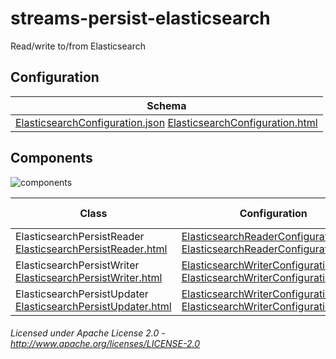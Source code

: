 streams-persist-elasticsearch
=====================

Read/write to/from Elasticsearch

## Configuration

| Schema |
|--------|
| [ElasticsearchConfiguration.json](org/apache/streams/elasticsearch/ElasticsearchConfiguration.json "ElasticsearchConfiguration.json") [ElasticsearchConfiguration.html](apidocs/org/apache/streams/elasticsearch/ElasticsearchConfiguration.html "javadoc") |

## Components

![components](components.dot.svg "Components")

| Class | Configuration | Example Configuration(s) |
|-------|---------------|--------------------------|
| ElasticsearchPersistReader [ElasticsearchPersistReader.html](apidocs/org/apache/streams/elasticsearch/ElasticsearchPersistReader.html "javadoc") | [ElasticsearchReaderConfiguration.json](org/apache/streams/elasticsearch/ElasticsearchReaderConfiguration.json "ElasticsearchReaderConfiguration.json") [ElasticsearchReaderConfiguration.html](apidocs/org/apache/streams/elasticsearch/ElasticsearchReaderConfiguration.html "javadoc") | [elasticsearch-read.conf](elasticsearch-read.conf "elasticsearch-read.conf") |
| ElasticsearchPersistWriter [ElasticsearchPersistWriter.html](apidocs/org/apache/streams/elasticsearch/ElasticsearchPersistWriter "javadoc") | [ElasticsearchWriterConfiguration.json](org/apache/streams/elasticsearch/ElasticsearchWriterConfiguration.json "ElasticsearchWriterConfiguration.json") [ElasticsearchWriterConfiguration.html](apidocs/org/apache/streams/elasticsearch/ElasticsearchWriterConfiguration.html "javadoc") | [elasticsearch-write.conf](elasticsearch-write.conf "elasticsearch-write.conf") |
| ElasticsearchPersistUpdater [ElasticsearchPersistUpdater.html](apidocs/org/apache/streams/elasticsearch/ElasticsearchPersistUpdater "javadoc") | [ElasticsearchWriterConfiguration.json](org/apache/streams/elasticsearch/ElasticsearchWriterConfiguration.json "ElasticsearchWriterConfiguration.json") [ElasticsearchWriterConfiguration.html](apidocs/org/apache/streams/elasticsearch/ElasticsearchWriterConfiguration.html "javadoc") | [elasticsearch-write.conf](elasticsearch-write.conf "elasticsearch-write.conf") |


###### Licensed under Apache License 2.0 - http://www.apache.org/licenses/LICENSE-2.0
